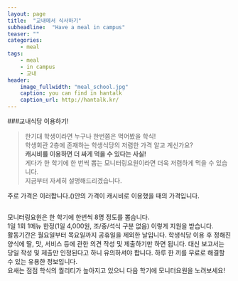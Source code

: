 ```yaml
---
layout: page
title:  "교내에서 식사하기"
subheadline:  "Have a meal in campus"
teaser: ""
categories:
    - meal
tags:
    - meal
    - in campus
    - 교내
header:
    image_fullwidth: "meal_school.jpg"
    caption: you can find in hantalk
    caption_url: http://hantalk.kr/
---
```

###교내식당 이용하기!

> 한기대 학생이라면 누구나 한번쯤은 먹어봤을 학식!   
학생회관 2층에 존재하는 학생식당의 저렴한 가격 알고 계신가요?    
**캐시비를 이용하면 더 싸게 먹을 수 있다는 사실!**    
게다가 한 학기에 한 번씩 뽑는 모니터링요원이라면 더욱 저렴하게 먹을 수 있습니다.   
지금부터 자세히 설명해드리겠습니다.

주로 가격은 이러합니다.()안의 가격이 캐시비로 이용했을 때의 가격입니다.

<div class="row">
    <div class="medium-8 columns t30">
    <img src="{{ site.url }}/images/meal_article.jpg" alt="">
    </div><!-- /.medium-8.columns -->
</div><!-- /.row -->
 

모니터링요원은 한 학기에 한번씩 8명 정도를 뽑습니다.    
1일 1회 1메뉴 한정(1일 4,000원, 조/중/석식 구분 없음) 이렇게 지원을 받습니다.   
활동기간은 월요일부터 목요일까지 공휴일을 제외한 날입니다. 학생식당 이용 후 정해진 양식에 딸, 맛, 서비스 등에 관한 의견 작성 및 제출하기만 하면 됩니다. 대신 보고서는 당일 작성 및 제출만 인정된다고 하니 유의하셔야 합니다. 하루 한 끼를 무료로 해결할 수 있는 유용한 정보입니다.   
요새는 점점 학식의 퀄리티가 높아지고 있으니 다음 학기에 모니터요원을 노려보세요!



